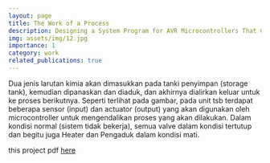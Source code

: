 ```yaml
---
layout: page
title: The Work of a Process
description: Designing a System Program for AVR Microcontrollers That Can Used to Regulate The  Work of a Process Unit
img: assets/img/12.jpg
importance: 1
category: work
related_publications: true
---
```


Dua jenis larutan kimia akan dimasukkan pada tanki penyimpan (storage tank), kemudian  dipanaskan dan diaduk, dan akhirnya dialirkan keluar untuk ke proses berikutnya. Seperti terlihat  pada gambar, pada unit tsb terdapat beberapa sensor (input) dan actuator (output) yang akan  digunakan oleh microcontroller untuk mengendalikan proses yang akan dilakukan. Dalam kondisi  normal (sistem tidak bekerja), semua valve dalam kondisi tertutup dan begitu juga Heater dan  Pengaduk dalam kondisi mati.

this project pdf [here](/assets/pdf/example_pdf.pdf)